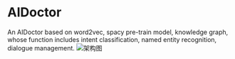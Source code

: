 # AIDoctor
An AIDoctor based on word2vec, spacy pre-train model, knowledge graph, whose function includes intent classification, named entity recognition, dialogue management.
![架构图](https://github.com/wowErik28/AIDoctor/blob/main/2.png)

